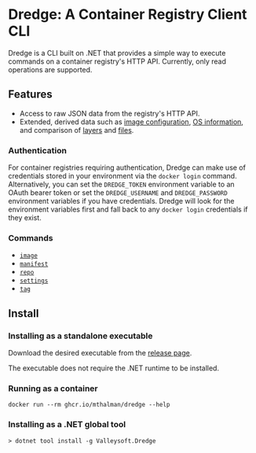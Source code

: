 # Dredge: A Container Registry Client CLI

Dredge is a CLI built on .NET that provides a simple way to execute commands on a container registry's HTTP API. Currently, only read operations are supported.

## Features

* Access to raw JSON data from the registry's HTTP API.
* Extended, derived data such as [image configuration](docs/images.md#inspect-image-configuration), [OS information](docs/images.md#image-os-information), and comparison of [layers](docs/images.md#compare-image-layers) and [files](docs/images.md#compare-image-files).

### Authentication

For container registries requiring authentication, Dredge can make use of credentials stored in your environment via the `docker login` command. Alternatively, you can set the `DREDGE_TOKEN` environment variable to an OAuth bearer token or set the `DREDGE_USERNAME` and `DREDGE_PASSWORD` environment variables if you have credentials. Dredge will look for the environment variables first and fall back to any `docker login` credentials if they exist.

### Commands

* [`image`](docs/images.md)
* [`manifest`](docs/manifests.md)
* [`repo`](docs/repositories.md)
* [`settings`](docs/settings.md)
* [`tag`](docs/tags.md)

## Install

### Installing as a standalone executable

Download the desired executable from the [release page](https://github.com/mthalman/dredge/releases).

The executable does not require the .NET runtime to be installed.

### Running as a container

```shell
docker run --rm ghcr.io/mthalman/dredge --help
```

### Installing as a .NET global tool

```console
> dotnet tool install -g Valleysoft.Dredge
```
